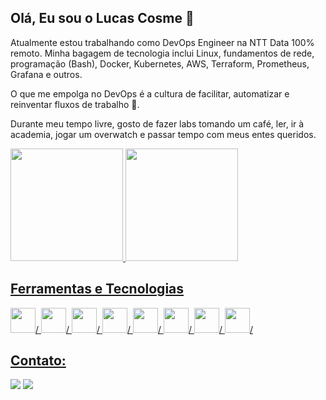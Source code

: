 ## Olá, Eu sou o Lucas Cosme 👋
Atualmente estou trabalhando como DevOps Engineer na NTT Data 100% remoto. Minha bagagem de tecnologia inclui Linux, fundamentos de rede, programação (Bash), Docker, Kubernetes, AWS, Terraform, Prometheus, Grafana e outros.

O que me empolga no DevOps é a cultura de facilitar, automatizar e reinventar fluxos de trabalho 🧡.

Durante meu tempo livre, gosto de fazer labs tomando um café, ler, ir à academia, jogar um overwatch e passar tempo com meus entes queridos.


<div>
<a href="https://github.com/lucascosm3">
<img loading="lazy" height="180em" src="https://github-readme-stats.vercel.app/api/top-langs/?username=lucascosm3&layout=compact&langs_count=7&theme=light"/>
<img loading="lazy" height="180em" src="https://github-readme-stats.vercel.app/api?username=lucascosm3&show_icons=true&theme=dracula&include_all_commits=true&count_private=true"/>
</div>
  
## Ferramentas e Tecnologias
<img src="https://cdn.jsdelivr.net/gh/devicons/devicon/icons/linux/linux-original.svg" width="40" height="40"/>/
<img src="https://cdn.jsdelivr.net/gh/devicons/devicon/icons/docker/docker-original-wordmark.svg" width="40" height="40"/>/
<img src="https://cdn.jsdelivr.net/gh/devicons/devicon/icons/kubernetes/kubernetes-plain-wordmark.svg" width="40" height="40"/>/
<img src="https://cdn.jsdelivr.net/gh/devicons/devicon/icons/amazonwebservices/amazonwebservices-original-wordmark.svg" width="40" height="40"/>/
<img src="https://cdn.jsdelivr.net/gh/devicons/devicon/icons/azure/azure-original-wordmark.svg" width="40" height="40"/>/
<img src="https://cdn.jsdelivr.net/gh/devicons/devicon/icons/terraform/terraform-original-wordmark.svg" width="40" height="40"/>/
<img src="https://cdn.jsdelivr.net/gh/devicons/devicon/icons/prometheus/prometheus-original-wordmark.svg" width="40" height="40"/>/
<img src="https://cdn.jsdelivr.net/gh/devicons/devicon/icons/grafana/grafana-original-wordmark.svg" width="40" height="40"/>/

## Contato:
<div>
<a href = "mailto:lcds1944@gmail.com"><img loading="lazy" src="https://img.shields.io/badge/Gmail-D14836?style=for-the-badge&logo=gmail&logoColor=white" target="_blank"></a>
<a href="https://www.linkedin.com/in/lucas-cosme-7413a2196" target="_blank"><img loading="lazy" src="https://img.shields.io/badge/-LinkedIn-%230077B5?style=for-the-badge&logo=linkedin&logoColor=white" target="_blank"></a>   
</div>
